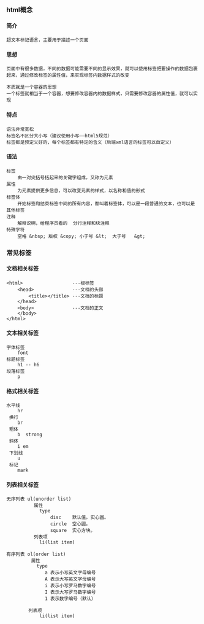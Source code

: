 ### html概念

#### 简介

```
超文本标记语言，主要用于描述一个页面
```

#### 思想

```
页面中有很多数据，不同的数据可能需要不同的显示效果，就可以使用标签把要操作的数据包裹起来，通过修改标签的属性值，来实现标签内数据样式的改变

本质就是一个容器的思想
一个标签就相当于一个容器，想要修改容器内的数据样式，只需要修改容器的属性值，就可以实现
```

#### 特点

```
语法非常宽松
标签名不区分大小写（建议使用小写——html5规范）
标签都是预定义好的，每个标签都有特定的含义（后端xml语言的标签可以自定义）
```

#### 语法

```
标签
	由一对尖括号括起来的关键字组成，又称为元素
属性
	为元素提供更多信息，可以改变元素的样式，以名称和值的形式
标签体
	开始标签和结束标签中间的所有内容，都叫着标签体，可以是一段普通的文本，也可以是其他标签
注释
	解释说明，给程序员看的  分行注释和块注释
特殊字符
	空格 &nbsp; 版权 &copy; 小于号	&lt;  大于号	&gt;
```

### 常见标签

#### 文档相关标签

```
<html>					---根标签
	<head>				---文档的头部
		<title></title> ---文档的标题
	</head>
	<body>				---文档的正文
	</body>
</html>
```

#### 文本相关标签

```
字体标签	
	font
标题标签
	h1 -- h6
段落标签
	p
```

#### 格式相关标签

```
水平线
 	hr
 换行
 	br
 粗体
 	b  strong
 斜体
 	i em
 下划线
 	u
 标记
 	mark
```

#### 列表相关标签

```
无序列表 ul(unorder list) 
          属性
            type
                disc	默认值。实心圆。
                circle	空心圆。
                square	实心方块。
          列表项
            li(list item)
            
有序列表 ol(order list)
         属性
           type
              a 表示小写英文字母编号
              A 表示大写英文字母编号
              i 表示小写罗马数字编号
              I 表示大写罗马数字编号
              1 表示数字编号（默认）

        列表项
            li(list item)
```

